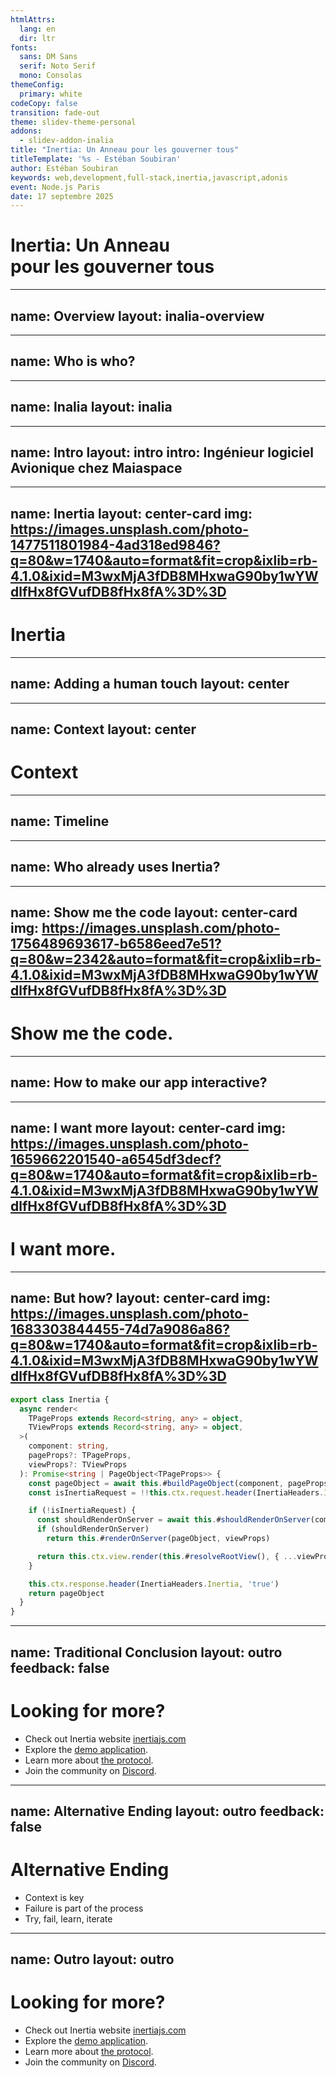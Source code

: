 ```yaml
---
htmlAttrs:
  lang: en
  dir: ltr
fonts:
  sans: DM Sans
  serif: Noto Serif
  mono: Consolas
themeConfig:
  primary: white
codeCopy: false
transition: fade-out
theme: slidev-theme-personal
addons:
  - slidev-addon-inalia
title: "Inertia: Un Anneau pour les gouverner tous"
titleTemplate: '%s - Estéban Soubiran'
author: Estéban Soubiran
keywords: web,development,full-stack,inertia,javascript,adonis
event: Node.js Paris
date: 17 septembre 2025
---
```


# Inertia: Un Anneau<br />pour les gouverner tous

<!--
Bonsoir tout le monde !

Vous allez bien ?

L'objectif des 20 prochaines minutes est simple, vous donnez l'envie de tester Inertia dans vos projets. Inertia, c'est un outil que j'utilise au quotidien et qui a complètement changé ma manière de créer sur le web.
-->

---
name: Overview
layout: inalia-overview
---

<!--
Avant d'aller plus loin, je vous invite à scanner ce QR code.

Il vous mènera sur une page où vous allez pouvoir retrouver mes réseaux, répondre à des questions, pour le moment, ne le faites pas, et même poser vos questions auxquelles je vais pouvoir répondre au fur et à mesure.

À la fin, vous pourrez me donner un feedback. Mais à la fin, parce que ça ne serait pas très objectif de le faire maintenant.

Et à tout moment, vous pouvez réagir à ce que je dis, si vous trouvez ça drôle, si vous aimez ou simplement si vous êtes d'accord.
-->

---
name: Who is who?
---

<Inalia :questionId="1" />

<!--
Pour s'assurer que ça fonctionne bien chez tout le monde et pour nous donner du contexte dont on aura besoin par la suite, je vous invite à répondre à la première question, soit via la page sur laquelle vous êtes arrivé, soit en scannant le QR code.
-->

---
name: Inalia
layout: inalia
---

<!--
Derrière les QR code et les pages sur lesquels vous avez atterri, il y a une plateforme qui s'appelle Inalia.

Inalia, c'est un SaaS que je développe en live sur Twitch avec l'objectif de rendre nos présentations plus interactives et même mémorables !

Il va sortir de sa bêta privée dans les prochaines semaines et vous pouvez dès à présent vous pré-inscrire sur inalia.app.
-->

---
name: Intro
layout: intro
intro: Ingénieur logiciel Avionique chez <span class="i-custom-maiaspace
  inline-block size-5 align-text-top"></span> Maiaspace
---

<!--
Mais l'objectif ce soir, c'est surtout de vous parler d'Inertia.

Avant de rentrer dans le vif du sujet, je me présente, je m'appelle Estéban. Je suis ingénieur logiciel Avionique chez MaiaSpace. MaiaSpace c'est une filiale d'ArianeGroup qui vise à développer un lanceur spatial partiellement réutilisable.

Quand je ne suis pas au travail, je gravite principalement autour des écosystèmes de Laravel, Vite, Vue et Nuxt.

Et lorsqu'il me reste un peu de temps j'écris des articles.

Dans le même temps, vous pouvez me retrouver partout et surtout sur Twitch où je stream plusieurs fois par semaine.
-->

---
name: Inertia
layout: center-card
img: https://images.unsplash.com/photo-1477511801984-4ad318ed9846?q=80&w=1740&auto=format&fit=crop&ixlib=rb-4.1.0&ixid=M3wxMjA3fDB8MHxwaG90by1wYWdlfHx8fGVufDB8fHx8fA%3D%3D
---

<h1 class="flex flex-row gap-4 items-center">
  <span class="i-devicon-inertiajs inline-block size-10"></span>
  Inertia
</h1>

<!--
Mais revenons à Inertia.

Je crois que ce talk est l'un des plus complexes que j'ai eu à écrire.

Non pas parce qu'Inertia est techniquement difficile, c'est même relativement simple à côté d'un talk sur les signaux et la réactivité.

Je crois qu'il y a deux raisons à cette complexité. D'abord, Inertia nous oblige à repenser la place de la technologie dans nos créations. Et ensuite, il y a le facteur humain lié au talk et à l'implicite d'Inertia.
-->

---
name: Adding a human touch
layout: center
---

<div class="flex flex-row gap-30">
  <v-clicks>
  <span class="i-devicon:java inline-block rounded-lg size-36" />

  <span class="i-devicon:javascript inline-block rounded-lg size-36" />

  <span class="i-devicon:laravel inline-block rounded-lg size-36" />
  </v-clicks>
</div>

<!--
Aujourd'hui, on est chez Takima. Ils font plutôt du Java et on l'a clairement vu au début, ils sont nombreux, vous (!) être nombreux.

Ensuite, l'évènement est organisé par Node.js Paris qui traite de l'écosystème JavaScript.

Enfin, Inertia est un outil né dans l'écosystème Laravel.

3 écosystèmes, chacun ayant un mindset complètement différent. Aujourd'hui, je dois réconcilier tout ça. Du coup, vous faire une énumération technique des fonctionnalités d'Inertia, ça ne vous aurait pas apporté grand chose ni même permis de comprendre et d'apprécier les raisons pour lesquelles la communauté aime l'outil.
-->

---
name: Context
layout: center
---

<h1 v-click class="text-9xl font-serif">
  Context
</h1>

<!--
Il y a aussi la notion de contexte. Le contexte d'une réflexion, d'un moment, d'un récit est essentiel pour comprendre toute l'histoire et ses subtilités.

D'ailleurs, le contexte est une notion devenue essentielle. On peut le voir avec la manipulation de l'information sur les réseaux ou simplement au travers des LLMs où la pertinence est directement liée à la qualité du contexte.

Alors laissez moi vous donner un peu de contexte.

Comment j'en suis arrivé à utiliser Inertia et pourquoi je l'aime tant.
-->

---
name: Timeline
---

<!-- TODO: add missing images and stack -->
<Timeline
  :items="[
    {
      img: '/nuit-de-linfo-2018.jpg',
      date: 'Dec, 2018',
      title: 'Nuit de l\'Info',
    },
    {
      img: '/tutoring-platform.jpg',
      date: '2020',
      title: 'Tutoring Platform',
    },
    {
      img: '/voting-platform.jpg',
      date: '2022',
      title: 'Voting Platform',
    }
  ]"
/>

<!--

Ça, c'est moi. Et je me rends compte que je ne me fais pas de cadeau en faisant ça. C'était à ma première Nuit de l'Info, donc en décembre 2018. À ce moment-là, je découvre le développement web et j'accroche de suite. Un grand canva, blanc, dans lequel vous pouvez faire absolument tout ce que vous voulez. Quelle liberté.

Enfin, une liberté, qu'il faut savoir l'utiliser. Et c'est là que tout se complexifie.

En 2020, avec des amis, on a repris le projet d'une plateforme de tutorat pour la vie étudiante de mon école. On y a passé tellement d'heures à trois. Et pourtant, on n'a jamais rien livré. Personne n'a jamais vu un seul pixel de la nouvelle version.

En 2021, avec un autre ami, on est revenu avec un nouveau projet pour la vie étudiante. L'idée était simple sur le papier, construire 4 plateformes pour faciliter la vie étudiante, pour former un écosystème. Sept mois de travail, une dispense d'un semestre pour travailler dessus à temps plein. Et pourtant, au bout du compte, on ne l'a jamais livré et personne n'en a jamais vu la couleur.

En 2022, j'ai construit une plateforme de vote pour un concours étudiant. Et en septembre, miracle, la plateforme était prête et en production. Pour la première fois depuis 4 ans, un projet a été livré. Enfin !

Maintenant, prenons un peu de recul. Pourquoi le dernier projet est-il enfin livré ?

Parce que je me suis concentré sur le fait de créer et livrer un moment, et non de simplement coder pour coder.

Regardez, sur la plateforme de Tutorat, on avait un backend avec Feathersjs, deux frontend, un avec React et l'autre avec Vue et une application mobile en React Native. Pour l'écosystème, on avait un backend avec Adonis, 4 frontend avec Nuxt et une bibliothèque de composants. Tellement de complexité. De son côté, la plateforme de vote, c'était simplement un backend Adonis avec template engine et un peu d'Unpoly. Rien de plus.

C'est exactement ce que vous permet Inertia, vous permettre de vous concentrer sur ce que vous créez pour livrer. Inertia vient simplifier votre travail.

Je crois qu'il est enfin temps de voir ce qu'est Inertia concrètement.
-->

<!-- TODO: potentiellement une question sur le fait de foirer un side project ? à voir, et potentiellement la mettre avant -->

---
name: Who already uses Inertia?
---

<Inalia :questionId="2" />

<!--

Qui, parmi vous, a déjà utilisé Inertia ?

Je vous laisse y répondre soit via la page Inalia, soit via le QR code juste ici.

En attendant, laissez-moi vous parler un peu d'Inertia.

Inertia n'est ni un nouveau framework frontend, ni un framework backend. C'est un protocole qui permet de lier les deux et qui vient s'ajouter à votre stack par le biais d'adaptateurs, permettant l'émergence des modern monoliths.

-->

---
name: Show me the code
layout: center-card
img: https://images.unsplash.com/photo-1756489693617-b6586eed7e51?q=80&w=2342&auto=format&fit=crop&ixlib=rb-4.1.0&ixid=M3wxMjA3fDB8MHxwaG90by1wYWdlfHx8fGVufDB8fHx8fA%3D%3D
---

# Show me the code.

<!--

- Traditional monolith
- How to make our app interactive?

-->

---
name: How to make our app interactive?
---

<!-- TODO: écrire le texte pour la question -->

<!-- bibliothèque comme Alpine, HTMX ou Unpoly -->
<!-- framework frontend et une API JSON -->
<!-- autre ? -->

<Inalia questionId="2" />

<!--

 évoquer le fait qu'on s'est tous fait matrixer par le fait de concevoir des API JSON pour absolument tous les projets
 mais ce n'est pas du tout la seule manière de faire. il y en a d'autres

 -->

---
name: I want more
layout: center-card
img: https://images.unsplash.com/photo-1659662201540-a6545df3decf?q=80&w=1740&auto=format&fit=crop&ixlib=rb-4.1.0&ixid=M3wxMjA3fDB8MHxwaG90by1wYWdlfHx8fGVufDB8fHx8fA%3D%3D
---

# I want more.

<!--

- Link
- Form
- Optional Props

-->

---
name: But how?
layout: center-card
img: https://images.unsplash.com/photo-1683303844455-74d7a9086a86?q=80&w=1740&auto=format&fit=crop&ixlib=rb-4.1.0&ixid=M3wxMjA3fDB8MHxwaG90by1wYWdlfHx8fGVufDB8fHx8fA%3D%3D
---

```ts
export class Inertia {
  async render<
    TPageProps extends Record<string, any> = object,
    TViewProps extends Record<string, any> = object,
  >(
    component: string,
    pageProps?: TPageProps,
    viewProps?: TViewProps
  ): Promise<string | PageObject<TPageProps>> {
    const pageObject = await this.#buildPageObject(component, pageProps)
    const isInertiaRequest = !!this.ctx.request.header(InertiaHeaders.Inertia)

    if (!isInertiaRequest) {
      const shouldRenderOnServer = await this.#shouldRenderOnServer(component)
      if (shouldRenderOnServer)
        return this.#renderOnServer(pageObject, viewProps)

      return this.ctx.view.render(this.#resolveRootView(), { ...viewProps, page: pageObject })
    }

    this.ctx.response.header(InertiaHeaders.Inertia, 'true')
    return pageObject
  }
}
```

<!--

Mais ça fonctionne comment Inertia ?

Et bien je crois que ce snippet tiré de l'adaptateur d'AdonisJS est le meilleur support pour comprendre son fonctionnement.

- Deux blocs. Render HTML et JSON
- Utilisation de headers pour différencier les requêtes
- Injection par l'adaptateur client du `pageObject` dans les props

https://github.com/adonisjs/inertia/blob/4a0a6a6356430a91596cc28e408fa6bcfe561052/src/inertia.ts#L290-L310

-->

---
name: Traditional Conclusion
layout: outro
feedback: false
---

<h1 class="text-4xl font-serif">
  Looking for more?
</h1>

<ul class="op-80">
  <li>
    Check out Inertia website <a href="https://inertiajs.com/" target="_blank">inertiajs.com</a>
  </li>
  <li>
    Explore the <a href="https://inertiajs.com/demo-application" target="_blank">demo application</a>.
  </li>
    <li>
    Learn more about <a href="https://inertiajs.com/the-protocol" target="_blank">the protocol</a>.
  </li>
  <li>
    Join the community on <a href="https://discord.gg/inertiajs"  target="_blank">Discord</a>.
  </li>
</ul>

<!--

Je crois qu'il y a deux manières de terminer ce talk.

Une traditionnelle et une alternative. Commençons par l'alternative.

-->

---
name: Alternative Ending
layout: outro
feedback: false
---

<h1 class="text-4xl font-serif">
  Alternative Ending
</h1>

<ul class="op-80">
  <li>
    Context is key
  </li>
  <li>
    Failure is part of the process
  </li>
  <li>
    Try, fail, learn, iterate
  </li>
</ul>

<!--
Inertia n'est pas magique et ne résoudra pas tous vos problèmes. Mais appliqué dans le bon context, ça peut devenir votre meilleur allié.

Ensuite, avec un outil comme Inertia, tu délivres plus, tu accélères et donc inévitablement, tu échoues plus. Mais c'est ok.
-->

---
name: Outro
layout: outro
---

<h1 class="text-4xl font-serif">
  Looking for more?
</h1>

<ul class="op-80">
  <li>
    Check out Inertia website <a href="https://inertiajs.com/" target="_blank">inertiajs.com</a>
  </li>
  <li>
    Explore the <a href="https://inertiajs.com/demo-application" target="_blank">demo application</a>.
  </li>
    <li>
    Learn more about <a href="https://inertiajs.com/the-protocol" target="_blank">the protocol</a>.
  </li>
  <li>
    Join the community on <a href="https://discord.gg/inertiajs"  target="_blank">Discord</a>.
  </li>
</ul>

<!--
Ce que vous venez de découvrir, ce n'est qu'un aperçu de tout ce qu'il est possible de faire avec Inertia. Je vous invite à aller lire la documentation et à explorer l'application de démonstration pour avoir une vision plus réaliste.

Honnêtement, donnez-lui une chance, vous ne le regretterez pas.

Merci à tous !

C'était Estéban. Et pour laisser un feedback, c'est juste là.
-->
